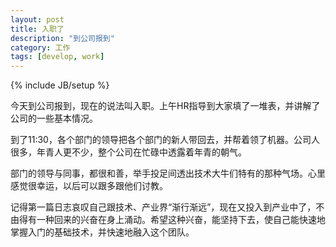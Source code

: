 ```yaml
---
layout: post
title: 入职了
description: "到公司报到"
category: 工作
tags: [develop, work]
---
```

{% include JB/setup %}

今天到公司报到，现在的说法叫入职。上午HR指导到大家填了一堆表，并讲解了公司的一些基本情况。

到了11:30，各个部门的领导把各个部门的新人带回去，并帮着领了机器。公司人很多，年青人更不少，整个公司在忙碌中透露着年青的朝气。

部门的领导与同事，都很和善，举手投足间透出技术大牛们特有的那种气场。心里感觉很幸运，以后可以跟多跟他们讨教。

记得第一篇日志哀叹自己跟技术、产业界“渐行渐远”，现在又投入到产业中了，不由得有一种回来的兴奋在身上涌动。希望这种兴奋，能坚持下去，使自己能快速地掌握入门的基础技术，并快速地融入这个团队。
